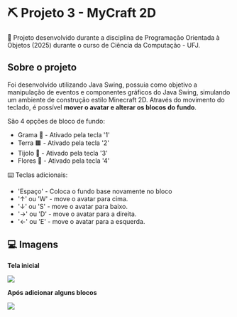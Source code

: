 # ⛏️ Projeto 3 - MyCraft 2D

🚀 Projeto desenvolvido durante a disciplina de Programação Orientada à Objetos (2025) durante o curso de Ciência da Computação - UFJ.

## Sobre o projeto
Foi desenvolvido utilizando Java Swing, possuia como objetivo a manipulação de eventos e componentes gráficos do Java Swing, simulando um ambiente de construção estilo Minecraft 2D. Através do movimento do teclado, é possível **mover o avatar e alterar os blocos do fundo**. 

São 4 opções de bloco de fundo:
- Grama 🍃 - Ativado pela tecla '1'
- Terra 🟫 - Ativado pela tecla '2'
- Tijolo 🧱 - Ativado pela tecla '3'
- Flores 🌻 - Ativado pela tecla '4'

⌨️ Teclas adicionais:
- 'Espaço' - Coloca o fundo base novamente no bloco
- '↑' ou 'W' - move o avatar para cima.
- '↓' ou 'S' - move o avatar para baixo.
- '→' ou 'D' - move o avatar para a direita.
- '←' ou 'E' - move o avatar para a esquerda.

## 💻 Imagens
**Tela inicial**

<img src="https://github.com/user-attachments/assets/c89f1d48-1730-4558-9190-de8a1b91fc92">

**Após adicionar alguns blocos**

<img src="https://github.com/user-attachments/assets/244a7171-5a96-48b9-8691-41927ca4289c">

